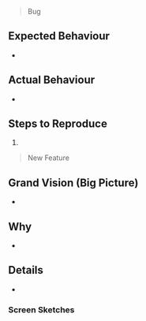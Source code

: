 > Bug
## Expected Behaviour
- 

## Actual Behaviour
- 

## Steps to Reproduce
1. 

> New Feature
## Grand Vision (Big Picture)
- 

## Why
- 

## Details
- 

### Screen Sketches
